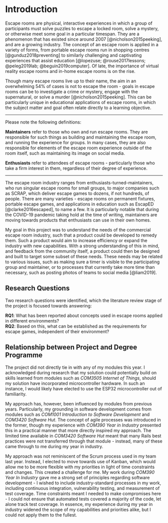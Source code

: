 
# Introduction

<!--
The introduction has several purposes. Clearly one is to set the scene for the
project by giving a little relevant background information - try to grab the
reader's interest early. Another is to clearly elucidate the aims and objectives
of the project and the constraints that might affect the way in which the
project is carried out. If the project involves the solution of a specific
problem or the production of a specific system this should be clearly specified
in an informal way. Finally, the introduction should summarise the remaining
chapters of the dissertation, in effect giving the reader an overview of what is
to come.

The type of project will dictate the content and structure of the following
chapters and you should discuss this with your supervisor. For example, for a
theoretical project it is likely that several chapters will be devoted to
constructing the theoretical foundations for the project and will consist of
your own interpretation and synthesis of existing work with suitable examples
discussed throughout. A sequence of chapters that cover theoretical framework,
conditions and assumptions and theory application and comparisons may be
appropriate. For an experimental project, the experimental goals, design,
execution and evaluation might be covered. What now follows is a typical
structure for a 'design and build' project. 

At the end of chapter 1, you should include a brief discussion of your view of
the relationship between your project, and your degree programme. In your
discussion, you should mention any advantages or challenges created by this
relationship.
-->

Escape rooms are physical, interactive experiences in which a group of
participants must solve puzzles to escape a locked room, solve a mystery, or
otherwise meet some goal in a particular timespan. They are a phenomenon that
has existed since around 2007 [@nicholson2015peeking], and are a growing
industry. The concept of an escape room is applied in a variety of forms, from
portable escape rooms run in shopping centres [@gunduz2018preventing] to
similarly challenging and captivating experiences that assist education
[@lopezuse; @rouse2017lessons; @peleg2019lab; @beguin2019computer]. Of late, the
importance of virtual reality escape rooms and in-home escape rooms is on the
rise.

Though many escape rooms live up to their name, the aim in an overwhelming 54%
of cases is not to escape the room - goals in escape rooms can be to investigate
a crime or mystery, engage with the supernatural, or solve a murder
[@nicholson2015peeking]. This can be particularly unique in educational
applications of escape rooms, in which the subject matter and goal often relate
directly to a learning objective.

---

Please note the following definitions:

**Maintainers** refer to those who own and run escape rooms. They are
responsible for such things as building and maintaining the escape room, and
running the experience for groups. In many cases, they are also responsible for
elements of the escape room experience outside of the room itself, such as
maintaining its image on social media.

**Enthusiasts** refer to attendees of escape rooms - particularly those who take
a firm interest in them, regardless of their degree of experience. 

---

The escape room industry ranges from
enthusiasts-turned-maintainers, who run singular escape rooms for small groups,
to major companies such as SCRAP, which deliver escape games to dozens, if not
hundreds, of people. There are many varieties - escape rooms on permanent
fixtures, portable escape games, and applications in education such as EscapED
[@clarke2016escaped], to name a few. It is particularly notable that during the
COVID-19 pandemic taking hold at the time of writing, maintainers are moving
towards products that enthusiasts can use in their own homes.

My goal in this project was to understand the needs of the commercial escape
room industry, such that a product could be developed to remedy them. Such a
product would aim to increase efficiency or expand the industry with new
capabilities. With a strong understanding of this in mind, and feedback from the
community itself, a product could then be designed and built to target some
subset of these needs. These needs may be related to various issues, such as
making sure a timer is visible to the participating group and maintainer, or to
processes that currently take more time than necessary, such as posting photos
of teams to social media [@liam2019].

## Research Questions

Two research questions were identified, which the literature review stage of the
project is focused towards answering:

**RQ1**: What has been reported about concepts used in escape rooms applied in
different environments?   
**RQ2**: Based on this, what can be established as the requirements for escape
games, independent of their environment?

## Relationship between Project and Degree Programme

The project did not directly tie in with any of my modules this year. I
acknowledged during research that my solution could potentially build on skills
learned from modules such as *COM3505 Internet of Things*, should my solution
have incorporated microcontroller hardware. In such an instance, I would likely
have elected to use the ESP32 microcontroller out of familiarity.

My approach has, however, been influenced by modules from previous years.
Particularly, my grounding in software development comes from modules such as
*COM1001 Introduction to Software Development* and *COM3420 Software Hut*. The
concept of agile processes was introduced in the former, though my experience
with *COM390 Year in Industry* presented this in a practical manner that more
directly inspired my approach. The limited time available in *COM3420 Software
Hut* meant that many Rails best practices were not transferred through that
module - instead, many of these came through to me during my year in industry.

My approach was not reminiscent of the Scrum process used in my team last year.
Instead, I elected to move towards use of Kanban, which would allow me to be
more flexible with my priorities in light of time constraints and changes. This
created a challenge for me. My work during *COM390 Year In Industry* gave me a
strong set of principles regarding software development - I wished to include
industry-standard processes in my work, including continuous integration,
vulnerability testing, and measurement of test coverage. Time constraints meant
I needed to make compromises here - I could not ensure that automated tests
covered a majority of the code, let alone track test coverage. In essence, my
experience during my year in industry widened the scope of my capabilities and
priorities alike, but I could not apply them to the fullest.